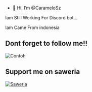- 👋 Hi, I’m @CarameloSz

Iam Still Working For Discord bot...

Iam Came From indonesia

## Dont forget to follow me!!


![Contoh](https://media2.giphy.com/media/caRSzzWPM9bdyvm6tw/giphy.gif?cid=790b76110f2b7c051ef3d3b4396edff709df0992d42767c1&rid=giphy.gif&ct=g)


## Support me on saweria
[![Saweria](https://1.bp.blogspot.com/-7OuHSxaNk6A/X92QPg8L9kI/AAAAAAAAG0E/lUzKf_uuVP8jCqvXpA7juh_l-TfK2jnbwCLcBGAsYHQ/s16000/SAWERIA.webp)](saweria.co/MorenT)
